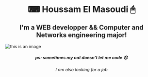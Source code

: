 # <h1 align="center">⌨ Houssam El Masoudi 🖱</h1> 
  
  <h2 align="center">I'm a WEB developper && Computer and Networks engineering major!</h2>
  
  ![this is an image](https://i.imgur.com/K8CeDwj.png) <br>
  
  <h5 align="center">ps: sometimes my cat doesn't let me code 😞</h5> 
  <h6 align="center">I am also looking for a job</h6> 

